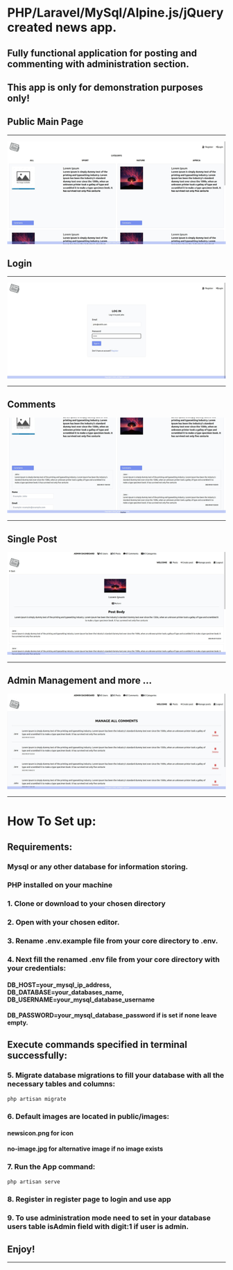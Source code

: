 

# PHP/Laravel/MySql/Alpine.js/jQuery created news app.

## Fully functional application for posting and commenting with administration section.

## This app is only for demonstration purposes only!

## Public Main Page

---

![Screenshot](mainPage.png)



## Login 

---

![Screenshot](loginPage.png)


---

## Comments

![Screenshot](comments.png)

---

## Single Post 

![Screenshot](postPage.png)

---

## Admin Management and more ...

![Screenshot](adminComments.png)

---


# How To Set up:



## Requirements:

### Mysql or any other database for information storing.
### PHP installed on your machine

### 1. Clone or download to your chosen directory

### 2. Open with your chosen editor.

### 3. Rename .env.example file from your core directory to .env.

### 4. Next fill the renamed .env file from your core directory with your credentials:
#### DB_HOST=your_mysql_ip_address, DB_DATABASE=your_databases_name, DB_USERNAME=your_mysql_database_username
#### DB_PASSWORD=your_mysql_database_password if is set if none leave empty.

## Execute commands specified in terminal successfully:

### 5. Migrate database migrations to fill your database with all the necessary tables and columns:

```
php artisan migrate
```

###  6. Default images are located in public/images:
#### newsicon.png for icon
#### no-image.jpg for alternative image if no image exists

### 7. Run the App command:

````
php artisan serve
````

### 8. Register in register page to login and use app

### 9. To use administration mode need to set in your database users table isAdmin field with digit:1 if user is admin.

## Enjoy!

---
